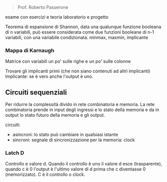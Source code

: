 > Prof. Roberto Passerone

esame con esercizi e teoria
laboratorio e progetto

Teorema di espansione di Shannon, data una qualunque funzione booleana di n variabili, può essere considerata come due funzioni booleane di n-1 variabili, con una variabile condizionata.
minmax, maxmin, implicante

### Mappa di Karnaugh
Matrice con variabili un po' sulle righe e un po' sulle colonne

Trovare gli implicanti primi (che non siano contenuti ad altri implicanti)
Implicante: se è vero anche l'output è uno.


## Circuiti sequenziali

Per ridurre la complessità divido in rete combinatoria e memoria.
La rete combinatoria prende in input degli ingressi e lo stato della memoria 
e da in output lo stato futuro della memoria e gli output.

circuiti:
- asincroni: lo stato può cambiare in qualsiasi istante
- sincroni: segnale di sincronizzazione per la memoria: clock

### Latch D
Controllo e valore d. Quando il controllo è uno il valore d esce (trasparente), quando c è 0 l'output è l'ultimo valore di d prima che c diventasse 0 (memorizzato). C è il controllo o clock.